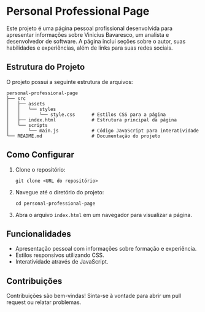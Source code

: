 # Personal Professional Page

Este projeto é uma página pessoal profissional desenvolvida para apresentar informações sobre Vinicius Bavaresco, um analista e desenvolvedor de software. A página inclui seções sobre o autor, suas habilidades e experiências, além de links para suas redes sociais.

## Estrutura do Projeto

O projeto possui a seguinte estrutura de arquivos:

```
personal-professional-page
├── src
│   ├── assets
│   │   └── styles
│   │       └── style.css      # Estilos CSS para a página
│   ├── index.html             # Estrutura principal da página
│   └── scripts
│       └── main.js            # Código JavaScript para interatividade
└── README.md                  # Documentação do projeto
```

## Como Configurar

1. Clone o repositório:
   ```
   git clone <URL do repositório>
   ```

2. Navegue até o diretório do projeto:
   ```
   cd personal-professional-page
   ```

3. Abra o arquivo `index.html` em um navegador para visualizar a página.

## Funcionalidades

- Apresentação pessoal com informações sobre formação e experiência.
- Estilos responsivos utilizando CSS.
- Interatividade através de JavaScript.

## Contribuições

Contribuições são bem-vindas! Sinta-se à vontade para abrir um pull request ou relatar problemas.